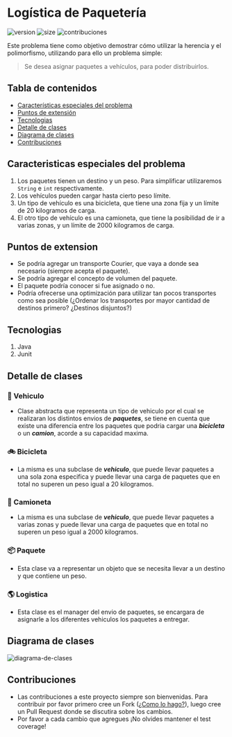 # Logística de Paquetería 
![version](https://img.shields.io/github/package-json/v/programacion-avanzada/workspace?color=green) ![size](https://img.shields.io/github/languages/code-size/programacion-avanzada/workspace?color=green&label=size&style=plastic) ![contribuciones](https://img.shields.io/static/v1?label=contribuciones&message=bienvenidas&color=green)

Este problema tiene como objetivo demostrar cómo utilizar la herencia y el polimorfismo, utilizando para ello un problema simple:

> Se desea asignar paquetes a vehículos, para poder distribuirlos.

## Tabla de contenidos
* [Características especiales del problema](#caracteristicas-especiales-del-problema)
* [Puntos de extensión](#puntos-de-extension)
* [Tecnologias](#tecnologias)
* [Detalle de clases](#detalle-de-clases)
* [Diagrama de clases](#diagrama-de-clases)
* [Contribuciones](#contribuciones)

## Caracteristicas especiales del problema

1. Los paquetes tienen un destino y un peso. Para simplificar utilizaremos `String` e `int` respectivamente.
2. Los vehículos pueden cargar hasta cierto peso límite.
3. Un tipo de vehículo es una bicicleta, que tiene una zona fija y un límite de 20 kilogramos de carga.
4. El otro tipo de vehículo es una camioneta, que tiene la posibilidad de ir a varias zonas, y un límite de 2000 kilogramos de carga.

## Puntos de extension

* Se podría agregar un transporte Courier, que vaya a donde sea necesario (siempre acepta el paquete).
* Se podría agregar el concepto de volumen del paquete.
* El paquete podría conocer si fue asignado o no.
* Podría ofrecerse una optimización para utilizar tan pocos transportes como sea posible (¿Ordenar los transportes por mayor cantidad de destinos primero? ¿Destinos disjuntos?)

## Tecnologias

1. Java
2. Junit

## Detalle de clases

### :large_blue_diamond: Vehiculo
* Clase abstracta que representa un tipo de vehiculo por el cual se realizaran los distintos envios de ***paquetes***, se tiene en cuenta que existe una diferencia entre los paquetes que podria cargar una ***bicicleta*** o un ***camion***, acorde a su capacidad maxima.

### :bike: Bicicleta
* La misma es una subclase de ***vehiculo***, que puede llevar paquetes a una sola zona especifica y puede llevar una carga de paquetes que en total no superen un peso igual a 20 kilogramos.

### :truck: Camioneta
* La misma es una subclase de ***vehiculo***, que puede llevar paquetes a varias zonas y puede llevar una carga de paquetes que en total no superen un peso igual a 2000 kilogramos.

### :package: Paquete
* Esta clase va a representar un objeto que se necesita llevar a un destino y que contiene un peso.

### :earth_americas: Logistica
* Esta clase es el manager del envio de paquetes, se encargara de asignarle a los diferentes vehiculos los paquetes a entregar.

## Diagrama de clases
![diagrama-de-clases](assets/diagrama-de-clases.jpeg)

## Contribuciones

* Las contribuciones a este proyecto siempre son bienvenidas. Para contribuir por favor primero cree un Fork ([¿Como lo hago?](http://kbroman.org/github_tutorial/pages/fork.html)), luego cree un Pull Request donde se discutira sobre los cambios.
* Por favor a cada cambio que agregues ¡No olvides mantener el test coverage!

